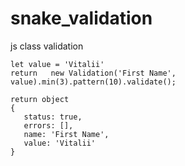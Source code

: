 # snake_validation
js class validation


    let value = 'Vitalii'
    return   new Validation('First Name', value).min(3).pattern(10).validate();

    return object
    {
       status: true,
       errors: [],
       name: 'First Name',
       value: 'Vitalii'
    }
